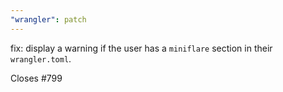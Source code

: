 ```yaml
---
"wrangler": patch
---
```


fix: display a warning if the user has a `miniflare` section in their `wrangler.toml`.

Closes #799
